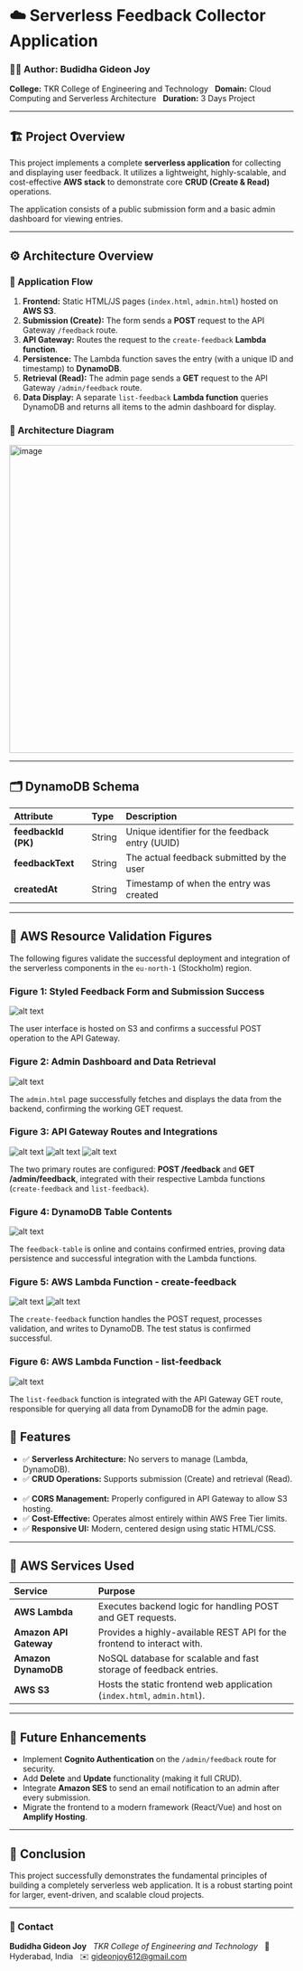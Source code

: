 # ☁️ Serverless Feedback Collector Application

### 🧑‍💻 Author: Budidha Gideon Joy  
**College:** TKR College of Engineering and Technology  
**Domain:** Cloud Computing and Serverless Architecture  
**Duration:** 3 Days Project

---

## 🏗️ Project Overview
This project implements a complete **serverless application** for collecting and displaying user feedback. It utilizes a lightweight, highly-scalable, and cost-effective **AWS stack** to demonstrate core **CRUD (Create & Read)** operations.  

The application consists of a public submission form and a basic admin dashboard for viewing entries.

---

## ⚙️ Architecture Overview

### 🔹 Application Flow
1. **Frontend:** Static HTML/JS pages (`index.html`, `admin.html`) hosted on **AWS S3**.  
2. **Submission (Create):** The form sends a **POST** request to the API Gateway `/feedback` route.  
3. **API Gateway:** Routes the request to the `create-feedback` **Lambda function**.  
4. **Persistence:** The Lambda function saves the entry (with a unique ID and timestamp) to **DynamoDB**.  
5. **Retrieval (Read):** The admin page sends a **GET** request to the API Gateway `/admin/feedback` route.  
6. **Data Display:** A separate `list-feedback` **Lambda function** queries DynamoDB and returns all items to the admin dashboard for display.

### 🧭 Architecture Diagram
<img width="802" height="545" alt="image" src="https://github.com/user-attachments/assets/6d4fc6f4-3410-4050-954f-debaf8146b0a" />



---

## 🗂️ DynamoDB Schema

| Attribute | Type | Description |
|:---|:---|:---|
| **feedbackId (PK)** | String | Unique identifier for the feedback entry (UUID) |
| **feedbackText** | String | The actual feedback submitted by the user |
| **createdAt** | String | Timestamp of when the entry was created |

---
## 📸 AWS Resource Validation Figures

The following figures validate the successful deployment and integration of the serverless components in the `eu-north-1` (Stockholm) region.

### Figure 1: Styled Feedback Form and Submission Success
![alt text](<Screenshot 2025-10-24 165936.png>)

The user interface is hosted on S3 and confirms a successful POST operation to the API Gateway.

### Figure 2: Admin Dashboard and Data Retrieval
![alt text](<Screenshot 2025-10-24 165951.png>)

The `admin.html` page successfully fetches and displays the data from the backend, confirming the working GET request.

### Figure 3: API Gateway Routes and Integrations
![alt text](<Screenshot 2025-10-24 170115.png>)
![alt text](<Screenshot 2025-10-24 170140.png>)
![alt text](<Screenshot 2025-10-24 170151.png>)

The two primary routes are configured: **POST /feedback** and **GET /admin/feedback**, integrated with their respective Lambda functions (`create-feedback` and `list-feedback`).

### Figure 4: DynamoDB Table Contents
![alt text](<Screenshot 2025-10-24 170025.png>)

The `feedback-table` is online and contains confirmed entries, proving data persistence and successful integration with the Lambda functions.

### Figure 5: AWS Lambda Function - create-feedback
![alt text](<Screenshot 2025-10-24 170241.png>)
![alt text](<Screenshot 2025-10-24 170358.png>)

The `create-feedback` function handles the POST request, processes validation, and writes to DynamoDB. The test status is confirmed successful.

### Figure 6: AWS Lambda Function - list-feedback
![alt text](<Screenshot 2025-10-24 170504.png>)

The `list-feedback` function is integrated with the API Gateway GET route, responsible for querying all data from DynamoDB for the admin page.

## 🚀 Features
- ✅ **Serverless Architecture:** No servers to manage (Lambda, DynamoDB).  
- ✅ **CRUD Operations:** Supports submission (Create) and retrieval (Read).  
- ✅ **CORS Management:** Properly configured in API Gateway to allow S3 hosting.  
- ✅ **Cost-Effective:** Operates almost entirely within AWS Free Tier limits.  
- ✅ **Responsive UI:** Modern, centered design using static HTML/CSS.  

---

## 🧩 AWS Services Used
| Service | Purpose |
|:---|:---|
| **AWS Lambda** | Executes backend logic for handling POST and GET requests. |
| **Amazon API Gateway** | Provides a highly-available REST API for the frontend to interact with. |
| **Amazon DynamoDB** | NoSQL database for scalable and fast storage of feedback entries. |
| **AWS S3** | Hosts the static frontend web application (`index.html`, `admin.html`). |

---

## 🧾 Future Enhancements
- Implement **Cognito Authentication** on the `/admin/feedback` route for security.  
- Add **Delete** and **Update** functionality (making it full CRUD).  
- Integrate **Amazon SES** to send an email notification to an admin after every submission.  
- Migrate the frontend to a modern framework (React/Vue) and host on **Amplify Hosting**.

---

## 🏁 Conclusion
This project successfully demonstrates the fundamental principles of building a completely serverless web application. It is a robust starting point for larger, event-driven, and scalable cloud projects.

---

### 📧 Contact
**Budidha Gideon Joy**  
*TKR College of Engineering and Technology*  
📍 Hyderabad, India  
✉️ gideonjoy612@gmail.com
